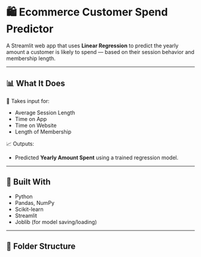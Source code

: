 # 🛍️ Ecommerce Customer Spend Predictor

A Streamlit web app that uses **Linear Regression** to predict the yearly amount a customer is likely to spend — based on their session behavior and membership length.


---

## 📊 What It Does

🔢 Takes input for:
- Average Session Length  
- Time on App  
- Time on Website  
- Length of Membership  

📈 Outputs:
- Predicted **Yearly Amount Spent** using a trained regression model.

---

## 🧰 Built With

- Python
- Pandas, NumPy
- Scikit-learn
- Streamlit
- Joblib (for model saving/loading)

---

## 📁 Folder Structure

